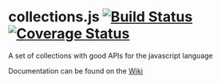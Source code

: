 # collections.js [![Build Status](https://travis-ci.org/vieiralucas/collections.js.svg?branch=master)](https://travis-ci.org/vieiralucas/collections.js) [![Coverage Status](https://coveralls.io/repos/github/vieiralucas/collections.js/badge.svg?branch=add-coveralls)](https://coveralls.io/github/vieiralucas/collections.js?branch=add-coveralls)
A set of collections with good APIs for the javascript language

Documentation can be found on the [Wiki](https://github.com/vieiralucas/collections.js/wiki)
